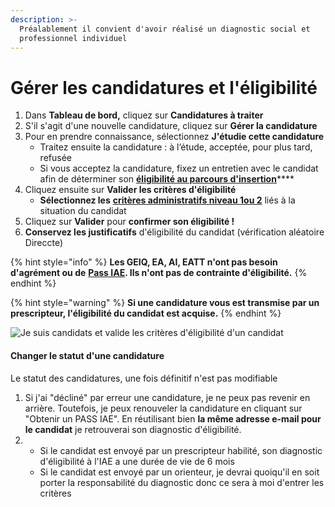 ```yaml
---
description: >-
  Préalablement il convient d'avoir réalisé un diagnostic social et
  professionnel individuel
---
```


# Gérer les candidatures et l'éligibilité

1. Dans **Tableau de bord,** cliquez sur **Candidatures à traiter**
2. S'il s'agit d'une nouvelle candidature, cliquez sur **Gérer la candidature**
3. Pour en prendre connaissance, sélectionnez **J'étudie cette candidature**
   * Traitez ensuite la candidature : à l’étude, acceptée, pour plus tard, refusée
   * Si vous acceptez la candidature, fixez un entretien avec le candidat afin de déterminer son [**éligibilité au parcours d'insertion**](https://doc.inclusion.beta.gouv.fr/qui-peut-beneficier-des-contrats-dinsertion-par-lactivite-economique)\*\*\*\*
4. Cliquez ensuite sur **Valider les critères d'éligibilité**
   * **Sélectionnez les** [**critères administratifs niveau 1ou 2**](https://doc.inclusion.beta.gouv.fr/qui-peut-beneficier-des-contrats-dinsertion-par-lactivite-economique#criteres-administratifs-de-niveau-1) liés à la situation du candidat
5. Cliquez sur **Valider** pour **confirmer son éligibilité !** 
6. **Conservez les justificatifs** d'éligibilité du candidat \(vérification aléatoire Direccte\)

{% hint style="info" %}
 **Les GEIQ, EA, AI, EATT n'ont pas besoin d'agrément ou de** [**Pass IAE**](https://doc.inclusion.beta.gouv.fr/presentation/un-agrement-plus-simple-cest-a-dire)**. Ils n'ont pas de contrainte d'éligibilité.**
{% endhint %}

{% hint style="warning" %}
**Si une candidature vous est transmise par un prescripteur, l'éligibilité du candidat est acquise.**
{% endhint %}

![Je suis candidats et valide les crit&#xE8;res d&apos;&#xE9;ligibilit&#xE9; d&apos;un candidat ](https://s5.gifyu.com/images/demo-employeur-repondre1.gif)

#### Changer le statut d'une candidature

Le statut des candidatures, une fois définitif n'est pas modifiable

1. Si j'ai "décliné" par erreur une candidature, je ne peux pas revenir en arrière. Toutefois, je peux renouveler la candidature en cliquant sur "Obtenir un PASS IAE". En réutilisant bien **la même adresse e-mail pour le candidat** je retrouverai son diagnostic d'éligibilité. 
2. * Si le candidat est envoyé par un prescripteur habilité, son diagnostic d'éligibilité à l'IAE a une durée de vie de 6 mois 
   * Si le candidat est envoyé par un orienteur, je devrai quoiqu'il en soit porter la responsabilité du diagnostic donc ce sera à moi d'entrer les critères 

